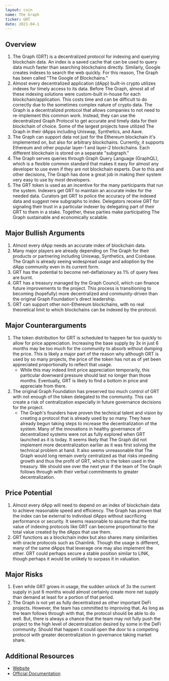 ```yaml
---
layout: coin
name: The Graph
ticker: GRT
date: 2021-04-1
---
```


## Overview

1. The Graph (GRT) is a decentralized protocol for indexing and querying blockchain data. An index is a saved cache that can be used to query data much faster than searching blockchains directly. Similarly, Google creates indexes to search the web quickly. For this reason, The Graph has been called "The Google of Blockchains."
1. Almost every decentralized application (dApp) built-in crypto utilizes indexes for timely access to its data. Before The Graph, almost all of these indexing solutions were custom-built in-house for each blockchain/application. This costs time and can be difficult to do correctly due to the sometimes complex nature of crypto data. The Graph is a decentralized protocol that allows companies to not need to re-implement this common work. Instead, they can use the decentralized Graph Protocol to get accurate and timely data for their blockchain of choice. Some of the largest projects have utilized The Graph in their dApps including Uniswap, Synthetics, and Aave.
1. The Graph can support data not just for the Ethereum blockchain it's implemented on, but also for arbitrary blockchains. Currently, it supports Ethereum and other popular layer-1 and layer-2 blockchains. Each different blockchain is stored on a separate "subgraph."
1. The Graph serves queries through Graph Query Language (GraphQL), which is a flexible common standard that makes it easy for almost any developer to use even if they are not blockchain experts. Due to this and other decisions, The Graph has done a great job in making their system very easy to use by most developers.
1. The GRT token is used as an incentive for the many participants that run the system. Indexers get GRT to maintain an accurate index for the needed data. Curators get GRT to police the accuracy of the indexed data and suggest new subgraphs to index. Delegators receive GRT for signaling their trust in a particular indexer by delegating part of their GRT to them in a stake. Together, these parties make participating The Graph sustainable and economically scalable.

## Major Bullish Arguments

1. Almost every dApp needs an accurate index of blockchain data.
1. Many major players are already depending on The Graph for their products or partnering including Uniswap, Synthetics, and Coinbase. The Graph is already seeing widespread usage and adoption by the dApp community even in its current form.
1. GRT has the potential to become net-deflationary as 1% of query fees are burnt.
1. GRT has a treasury managed by the Graph Council, which can finance future improvements to the project. This process is transitioning to becoming (hopefully) more decentralized and community-driven than the original Graph Foundation's direct leadership.
1. GRT can support other non-Ethereum blockchains, with no real theoretical limit to which blockchains can be indexed by the protocol.

## Major Counterarguments

1. The token distribution for GRT is scheduled to happen far too quickly to allow for price appreciation. Increasing the base supply by 3x in just 6 months may be too much for the community to absorb without dumping the price. This is likely a major part of the reason why although GRT is used by so many projects, the price of the token has not as of yet been appreciated proportionally to reflect that usage.
    - While this may indeed limit price appreciation temporarily, this particular downward pressure should last no longer than those months. Eventually, GRT is likely to find a bottom in price and appreciate from there.
1. The original Graph Foundation has preserved too much control of GRT with not enough of the token delegated to the community. This can create a risk of centralization especially in future governance decisions for the project.
    - The Graph's founders have proven the technical talent and vision by creating a protocol that is already used by so many. They have already begun taking steps to increase the decentralization of the system. Many of the innovations in healthy governance of decentralized systems were not as fully explored when GRT launched as it is today. It seems likely that The Graph did not implement more decentralization earlier as it was first solving the technical problem at hand. It also seems unreasonable that The Graph would long remain overly centralized as that risks impeding growth and thus the profit of GRT, which is the token used in the treasury. We should see over the next year if the team of The Graph follows through with their verbal commitments to greater decentralization.

## Price Potential

1. Almost every dApp will need to depend on an index of blockchain data to achieve reasonable speed and efficiency. The Graph has proven that the index can be external to individual dApps without sacrificing performance or security. It seems reasonable to assume that the total value of indexing protocols like GRT can become proportional to the total value created by the dApps that use them.
1. GRT functions as a blockchain index but also shares many similarities with oracle protocols such as Chainlink. Though the usage is different, many of the same dApps that leverage one may also implement the other. GRT could perhaps secure a stable position similar to LINK, though perhaps it would be unlikely to surpass it in valuation.

## Major Risks

1. Even while GRT grows in usage, the sudden unlock of 3x the current supply in just 6 months would almost certainly create more net supply than demand at least for a portion of that period.
1. The Graph is not yet as fully decentralized as other important DeFi projects. However, the team has committed to improving that. As long as the team follows through with that, the protocol should be able to do well. But, there is always a chance that the team may not fully push the project to the high level of decentralization desired by some in the DeFi community. Should that happen it could open the door to a competing protocol with greater decentralization in governance taking market share.

## Additional Resources

- [Website](https://thegraph.com/)
- [Official Documentation](https://thegraph.com/docs/introduction#what-the-graph-is)
